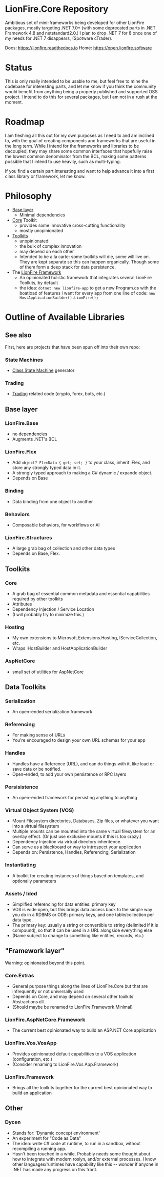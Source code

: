
# LionFire.Core Repository

Ambitious set of mini-frameworks being developed for other LionFire packages, mostly targeting .NET 7.0+ (with some deprecated parts in .NET Framework 4.8 and netstandard2.0.)  I plan to drop .NET 7 for 8 once one of my needs for .NET 7 disappears, (Spotware cTrader).

Docs: https://lionfire.readthedocs.io
Home: https://open.lionfire.software

# Status

This is only really intended to be usable to me, but feel free to mine the codebase for interesting parts, and let me know if you think the community would benefit from anything being a properly published and supported OSS project.  I intend to do this for several packages, but I am not in a rush at the moment.

# Roadmap

I am fleshing all this out for my own purposes as I need to and am inclined to, with the goal of creating components and frameworks that are useful in the long term.  While I intend for the frameworks and libraries to be decoupled, they may share some common interfaces that hopefully raise the lowest common denominator from the BCL, making some patterns possible that I intend to use heavily, such as multi-typing.

If you find a certain part interesting and want to help advance it into a first class library or framework, let me know.

# Philosophy

- [Base layer](#base-layer)
  - Minimal dependencies
- [Core](#core) Toolkit
  - provides some innovative cross-cutting functionality
  - mostly unopinionated
- [Toolkits](#toolkits)
  - unopinionated
  - the bulk of complex innovation
  - may depend on each other
  - Intended to be a la carte: some toolkits will die, some will live on.  They are kept separate so this can happen organically.  Though some of them form a deep stack for data persistence.
- The [LionFire Framework](#framework-layer)
  - An opinionated holistic framework that integrates several LionFire Toolkits, by default
  - the idea: `dotnet new lionfire-app` to get a new Program.cs with the boatload of features I want for every app from one line of code: `new HostApplicationBuilder().LionFire();`

# Outline of Available Libraries

## See also

First, here are projects that have been spun off into their own repo:

### State Machines

 - [Class State Machine](https://github.com/lionfire/class-state-machine) generator

### Trading

 - [Trading](https://github.com/lionfire/Trading) related code (crypto, forex, bots, etc.)

## Base layer

### LionFire.Base

- no dependencies
- Augments .NET's BCL

### LionFire.Flex

- Add `object? FlexData { get; set; }` to your class, inherit IFlex, and store any strongly typed data in it.
- A strongly typed approach to making a C# dynamic / expando object.
- Depends on Base

### Binding

- Data binding from one object to another

### Behaviors

- Composable behaviors, for workflows or AI

### LionFire.Structures

- A large grab bag of collection and other data types
- Depends on Base, Flex.

## Toolkits

### Core

- A grab bag of essential common metadata and essential capabilities required by other toolkits
- Attributes
- Dependency Injection / Service Location
- (I will probably try to minimize this.)

### Hosting

- My own extensions to Microsoft.Extensions.Hosting, IServiceCollection, etc.
- Wraps IHostBuilder and HostApplicationBuilder

### AspNetCore

- small set of utilities for AspNetCore

## Data Toolkits

### Serialization

- An open-ended serialization framework

### Referencing

- For making sense of URLs
- You're encouraged to design your own URL schemas for your app

### Handles

- Handles have a Reference (URL), and can do things with it, like load or save data or be notified.
- Open-ended, to add your own persistence or RPC layers

### Persisistence

- An open-ended framework for persisting anything to anything

### Virtual Object System (VOS)

 - Mount Filesystem directories, Databases, Zip files, or whatever you want into a virtual filesystem
 - Multiple mounts can be mounted into the same virtual filesystem for an overlay effect.  (Or just use exclusive mounts if this is too crazy.)
 - Dependency Injection via virtual directory inheritence.
 - Can serve as a blackboard or way to introspect your application
 - Depends on: Persistence, Handles, Referencing, Serialization

### Instantiating

 - A toolkit for creating instances of things based on templates, and optionally parameters

### Assets / Ided

- Simplified referencing for data entities: primary key
- VOS is wide open, but this brings data access back to the simple way you do in a RDBMS or ODB: primary keys, and one table/collection per data type.
- The primary key: usually a string or convertible to string (delimited if it is compound), so that it can be used in a URL alongside everything else
- (Name subject to change to something like entities, records, etc.)

## "Framework layer"

Warning: opinionated beyond this point.

### Core.Extras

- General purpose things along the lines of LionFire.Core but that are infrequently or not universally used
- Depends on Core, and may depend on several other toolkits' Abstractions dll.
- (Should maybe be renamed to LionFire.Framework.Minimal)

### LionFire.AspNetCore.Framework

- The current best opinionated way to build an ASP.NET Core application

### LionFire.Vos.VosApp

- Provides opinionated default capabilities to a VOS application (configuration, etc.)
- (Consider renaming to LionFire.Vos.App.Framework)

### LionFire.Framework

- Brings all the toolkits together for the current best opinionated way to build an application

## Other

### Dycen

- Stands for: 'Dynamic concept environment'
- An experiment for "Code as Data"
- The idea: write C# code at runtime, to run in a sandbox, without recompiling a running app.
- Hasn't been touched in a while.  Probably needs some thought about how to integrate with modern roslyn, and/or external processes.  I know other languages/runtimes have capability like this -- wonder if anyone in .NET has made any progress on this front.
